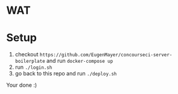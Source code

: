 # WAT

# Setup

1.  checkout `https://github.com/EugenMayer/concourseci-server-boilerplate` and run `docker-compose up`
2. run `./login.sh`
3. go back to this repo and run `./deploy.sh`

Your done :) 